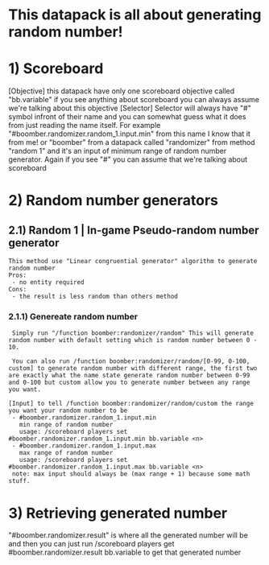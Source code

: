 # This datapack is all about generating random number!

# 1) Scoreboard
  [Objective]
    this datapack have only one scoreboard objective called "bb.variable" if you see anything about scoreboard you can always assume we're talking about this objective
  [Selector]
    Selector will always have "#" symbol infront of their name and you can somewhat guess what it does from just reading the name itself. 
    For example "#boomber.randomizer.random_1.input.min" from this name I know that it from me! or "boomber" from a datapack called "randomizer" from method "random 1" and it's an input of minimum range of random number generator.
    Again if you see "#" you can assume that we're talking about scoreboard

# 2) Random number generators
  ## 2.1) Random 1 | In-game Pseudo-random number generator
    This method use "Linear congruential generator" algorithm to generate random number
    Pros:
     - no entity required
    Cons:
     - the result is less random than others method
   ### 2.1.1) Genereate random number
     Simply run "/function boomber:randomizer/random" This will generate random number with default setting which is random number between 0 - 10.

     You can also run /function boomber:randomizer/random/[0-99, 0-100, custom] to generate random number with different range, the first two are exactly what the name state generate random number between 0-99 and 0-100 but custom allow you to generate number between any range you want.

    [Input] to tell /function boomber:randomizer/random/custom the range you want your random number to be
     - #boomber.randomizer.random_1.input.min
       min range of random number
       usage: /scoreboard players set #boomber.randomizer.random_1.input.min bb.variable <n>
     - #boomber.randomizer.random_1.input.max
       max range of random number
       usage: /scoreboard players set #boomber.randomizer.random_1.input.max bb.variable <n>
     note: max input should always be (max range + 1) because some math stuff.

# 3) Retrieving generated number
  "#boomber.randomizer.result" is where all the generated number will be and then you can just run /scoreboard players get #boomber.randomizer.result bb.variable to get that generated number